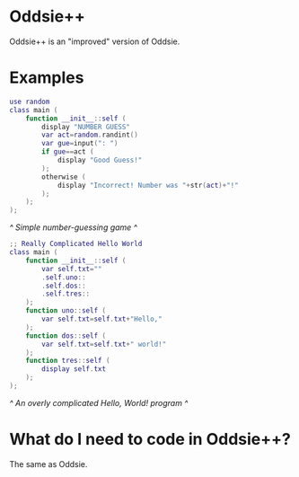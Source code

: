 # Oddsie++
 Oddsie++ is an "improved" version of Oddsie.
# Examples
```lua
use random
class main (
	function __init__::self (
		display "NUMBER GUESS"
		var act=random.randint()
		var gue=input(": ")
		if gue==act (
			display "Good Guess!"
		);
		otherwise (
			display "Incorrect! Number was "+str(act)+"!"
		);
	);
);
```
*^ Simple number-guessing game ^*
```lua
;; Really Complicated Hello World
class main (
	function __init__::self (
		var self.txt=""
		.self.uno::
		.self.dos::
		.self.tres::
	);
	function uno::self (
		var self.txt=self.txt+"Hello,"
	);
	function dos::self (
		var self.txt=self.txt+" world!"
	);
	function tres::self (
		display self.txt
	);
);
```
*^ An overly complicated Hello, World! program ^*
# What do I need to code in Oddsie++?
The same as Oddsie.
